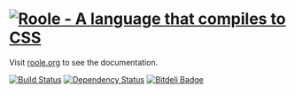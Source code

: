 # [![Roole - A language that compiles to CSS](http://roole.org/img/logo.png)](http://roole.org)

Visit [roole.org](http://roole.org) to see the documentation.

[![Build Status](https://travis-ci.org/curvedmark/roole.png?branch=master)](https://travis-ci.org/curvedmark/roole) [![Dependency Status](https://gemnasium.com/curvedmark/roole.png)](https://gemnasium.com/curvedmark/roole) [![Bitdeli Badge](https://d2weczhvl823v0.cloudfront.net/curvedmark/roole/trend.png)](https://bitdeli.com/free "Bitdeli Badge")